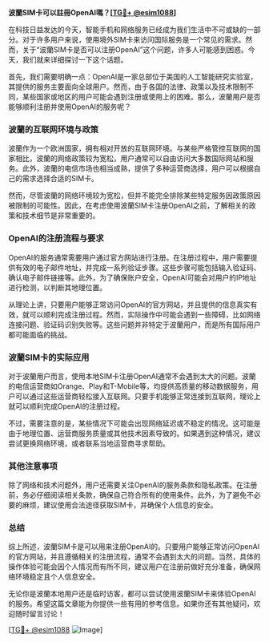 **波蘭SIM卡可以註冊OpenAI嗎？[[TG💪+ @esim1088](https://t.me/s/esim1088)]**

在科技日益发达的今天，智能手机和网络服务已经成为我们生活中不可或缺的一部分。对于许多用户来说，使用境外SIM卡来访问国际服务是一个常见的需求。然而，关于“波蘭SIM卡是否可以注册OpenAI”这个问题，许多人可能感到困惑。今天，我们就来详细探讨一下这个话题。

首先，我们需要明确一点：OpenAI是一家总部位于美国的人工智能研究实验室，其提供的服务主要面向全球用户。然而，由于各国的法律、政策以及技术限制不同，某些国家或地区的用户可能会遇到注册或使用上的困难。那么，波蘭用户是否能够顺利注册并使用OpenAI的服务呢？

### 波蘭的互联网环境与政策

波蘭作为一个欧洲国家，拥有相对开放的互联网环境。与某些严格管控互联网的国家相比，波蘭的网络政策较为宽松，用户通常可以自由访问大多数国际网站和服务。此外，波蘭的电信市场也相当成熟，提供了多种运营商选择，用户可以根据自己的需求选择合适的SIM卡。

然而，尽管波蘭的网络环境较为宽松，但并不能完全排除某些特定服务因政策原因被限制的可能性。因此，在考虑使用波蘭SIM卡注册OpenAI之前，了解相关的政策和技术细节是非常重要的。

### OpenAI的注册流程与要求

OpenAI的服务通常需要用户通过官方网站进行注册。在注册过程中，用户需要提供有效的电子邮件地址，并完成一系列验证步骤。这些步骤可能包括输入验证码、确认电子邮件链接等。此外，为了确保账户安全，OpenAI可能会对用户的IP地址进行检测，以判断其地理位置。

从理论上讲，只要用户能够正常访问OpenAI的官方网站，并且提供的信息真实有效，就可以顺利完成注册过程。然而，实际操作中可能会遇到一些障碍，比如网络连接问题、验证码识别失败等。这些问题并非特定于波蘭用户，而是所有国际用户都可能面临的挑战。

### 波蘭SIM卡的实际应用

对于波蘭用户而言，使用本地SIM卡注册OpenAI通常不会遇到太大的问题。波蘭的电信运营商如Orange、Play和T-Mobile等，均提供高质量的移动数据服务，用户可以通过这些运营商轻松接入互联网。只要手机能够正常连接到互联网，理论上就可以顺利完成OpenAI的注册过程。

不过，需要注意的是，某些情况下可能会出现网络延迟或不稳定的情况。这可能是由于地理位置、运营商服务质量或其他技术因素导致的。如果遇到这种情况，建议尝试更换网络环境，或者联系当地运营商寻求帮助。

### 其他注意事项

除了网络和技术问题外，用户还需要关注OpenAI的服务条款和隐私政策。在注册前，务必仔细阅读相关条款，确保自己符合所有的使用条件。此外，为了避免不必要的麻烦，建议使用合法途径获取SIM卡，并确保个人信息的安全。

### 总结

综上所述，波蘭SIM卡是可以用来注册OpenAI的。只要用户能够正常访问OpenAI的官方网站，并且遵循相关的注册流程，通常不会遇到太大的问题。当然，具体的操作体验可能会因个人情况而有所不同，建议用户在注册前做好充分准备，确保网络环境稳定且个人信息安全。

无论你是波蘭本地用户还是临时访客，都可以尝试使用波蘭SIM卡来体验OpenAI的服务。希望这篇文章能为你提供一些有用的参考信息。如果你还有其他疑问，欢迎随时留言讨论！

[[TG💪+ @esim1088](https://t.me/s/esim1088) ![Image](https://i.postimg.cc/4NQfJmqS/Snipaste-2025-05-13-00-14-12.png)]